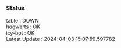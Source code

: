 ### Status


table : DOWN  
hogwarts : OK  
icy-bot : OK  
Latest Update : 2024-04-03 15:07:59.597782
